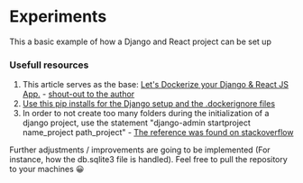 # Experiments

This a basic example of how a Django and React project can be set up

### Usefull resources
<ol>
  <li>This article serves as the base: <a href="https://dev.to/adii9/lets-dockerize-your-django-react-js-app-4k23">Let's Dockerize your Django & React JS App.</a> -  <a href="https://github.com/adii9">shout-out to the author</a></li>
  <li><a href="https://dev.to/anjalbam/dockerize-a-django-react-and-postgres-application-with-docker-and-docker-compose-by-anjal-bam-e0a">Use this pip installs for the Django setup and the .dockerignore files</a></li>
  <li>In order to not create too many folders during the initialization of a django project, use the statement "django-admin startproject name_project path_project" - <a href="https://stackoverflow.com/questions/31431924/force-django-admin-startproject-if-project-folder-already-e">The reference was found on stackoverflow</a></li>
</ol>

Further adjustments / improvements are going to be implemented (For instance, how the db.sqlite3 file is handled). Feel free to pull the repository to your machines :grinning: 
